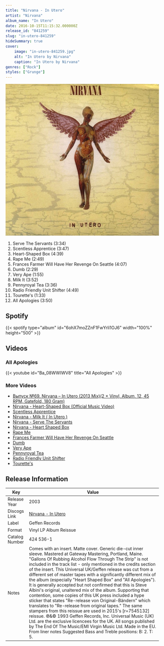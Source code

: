 ```yaml
---
title: "Nirvana - In Utero"
artist: "Nirvana"
album_name: "In Utero"
date: 2016-10-15T11:15:32.000000Z
release_id: "841259"
slug: "in-utero-841259"
hideSummary: true
cover:
    image: "in-utero-841259.jpg"
    alt: "In Utero by Nirvana"
    caption: "In Utero by Nirvana"
genres: ["Rock"]
styles: ["Grunge"]
---
```


![In Utero by Nirvana](in-utero-841259.jpg)

<!-- section break -->

1. Serve The Servants (3:34)
2. Scentless Apprentice (3:47)
3. Heart-Shaped Box (4:39)
4. Rape Me (2:49)
5. Frances Farmer Will Have Her Revenge On Seattle (4:07)
6. Dumb (2:29)
7. Very Ape (1:55)
8. Milk It (3:52)
9. Pennyroyal Tea (3:36)
10. Radio Friendly Unit Shifter (4:49)
11. Tourette's (1:33)
12. All Apologies (3:50)

<!-- section break -->


## Spotify
{{< spotify type="album" id="6ohX7moZZnF1FwYrli1OJ6" width="100%" height="500" >}}



## Videos
### All Apologies
{{< youtube id="Ba_08WWIWV8" title="All Apologies" >}}<br>

### More Videos

- [Выпуск №69. Nirvana ‎– In Utero (2013 Mix)(2 × Vinyl, Album, 12, 45 RPM, Gatefold, 180 Gram)](https://www.youtube.com/watch?v=fF-LKaTNtNI)
- [Nirvana - Heart-Shaped Box (Official Music Video)](https://www.youtube.com/watch?v=n6P0SitRwy8)
- [Scentless Apprentice](https://www.youtube.com/watch?v=1ppZcWfmKCc)
- [Nirvana - Milk It ( In Utero )](https://www.youtube.com/watch?v=xzXB7xPIVgc)
- [Nirvana - Serve The Servants](https://www.youtube.com/watch?v=YJft6_5hlGo)
- [Nirvana - Heart Shaped Box](https://www.youtube.com/watch?v=by6lyNC3D9Y)
- [Rape Me](https://www.youtube.com/watch?v=AVnCuW3nkns)
- [Frances Farmer Will Have Her Revenge On Seattle](https://www.youtube.com/watch?v=C-deMfnLtMI)
- [Dumb](https://www.youtube.com/watch?v=11G9j9utRCs)
- [Very Ape](https://www.youtube.com/watch?v=SBKzAASkkxw)
- [Pennyroyal Tea](https://www.youtube.com/watch?v=16R8njf0a74)
- [Radio Friendly Unit Shifter](https://www.youtube.com/watch?v=Q-AtW4wfnDE)
- [Tourette's](https://www.youtube.com/watch?v=alP0TiwehM0)


## Release Information
|  Key           | Value                                                |
| ---------------| ---------------------------------------------------- |
| Release Year   | 2003                                   |
| Discogs Link   | [Nirvana - In Utero](https://www.discogs.com/release/841259-Nirvana-In-Utero) |
| Label          | Geffen Records |
| Format         | Vinyl LP Album Reissue |
| Catalog Number | 424 536-1 |
| Notes | Comes with an insert. Matte cover. Generic die-cut inner sleeve.  Mastered at Gateway Mastering, Portland, Maine.  "Gallons Of Rubbing Alcohol Flow Through The Strip" is not included in the track list - only mentioned in the credits section of the insert.  This Universal UK/Geffen release was cut from a different set of master tapes with a significantly different mix of the album (especially "Heart Shaped Box" and "All Apologies").  It is generally accepted but not confirmed that this is Steve Albini's original, unaltered mix of the album. Supporting that contention, some copies of this UK press included a hype sticker that states "Re-release von Original-Bändern" which translates to "Re-release from original tapes."  The same stampers from this reissue are used in 2015's [r=7545132] reissue.  ℗&© 1993 Geffen Records, Inc. Universal Music (UK) Ltd. are the exclusive licencees for the UK.  All songs published by The End Of The Music/EMI Virgin Music Ltd.  Made in the EU.  From liner notes Suggested Bass and Treble positions: B: 2. T: 5. |